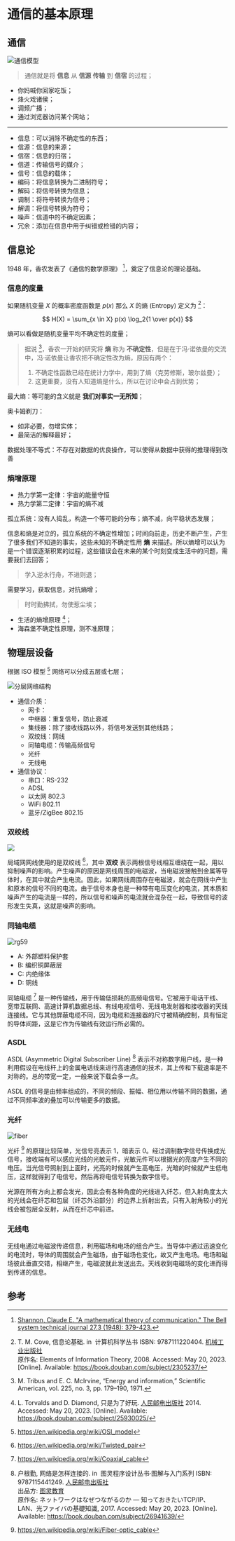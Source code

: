 # 通信的基本原理

## 通信

![通信模型](./images/model.drawio.svg)

> 通信就是将 **信息** 从 **信源** **传输** 到 **信宿** 的过程；

- 你妈喊你回家吃饭；
- 烽火戏诸侯；
- 调频广播；
- 通过浏览器访问某个网站；

---

- 信息：可以消除不确定性的东西；
- 信源：信息的来源；
- 信宿：信息的归宿；
- 信道：传输信号的媒介；
- 信号：信息的载体；
- 编码：将信息转换为二进制符号；
- 解码：将信号转换为信息；
- 调制：将符号转换为信号；
- 解调：将信号转换为符号；
- 噪声：信道中的不确定因素；
- 冗余：添加在信息中用于纠错或检错的内容；

## 信息论

1948 年，香农发表了《通信的数学原理》 [^shannon]，奠定了信息论的理论基础。

### 信息的度量

如果随机变量 $X$ 的概率密度函数是 $p(x)$ 那么 $X$ 的熵 (Entropy) 定义为 [^information]：

$$
H(X) = \sum_{x \in X} p(x) \log_2{1 \over p(x)}
$$

熵可以看做是随机变量平均不确定性的度量；

> 据说 [^tribus]，香农一开始的研究将 **熵** 称为 **不确定性**，但是在于冯·诺依曼的交流中，冯·诺依曼让香农把不确定性改为熵，原因有两个：
> 
> 1. 不确定性函数已经在统计力学中，用到了熵（克劳修斯，玻尔兹曼）；
> 2. 这更重要，没有人知道熵是什么，所以在讨论中会占到优势；

最大熵：等可能的含义就是 **我们对事实一无所知**；

奥卡姆剃刀：

- 如非必要，勿增实体；
- 最简洁的解释最好；

数据处理不等式：不存在对数据的优良操作，可以使得从数据中获得的推理得到改善

### 熵增原理

- 热力学第一定律：宇宙的能量守恒
- 热力学第二定律：宇宙的熵不减

孤立系统：没有人捣乱，构造一个等可能的分布；熵不减，向平稳状态发展；

信息和熵是对立的，孤立系统的不确定性增加；时间向前走，历史不断产生，产生了很多我们不知道的事实，这些未知的不确定性用 **熵** 来描述。所以熵增可以认为是一个错误逐渐积累的过程，这些错误会在未来的某个时刻变成生活中的问题，需要我们去回答；

> 学入逆水行舟，不进则退；

需要学习，获取信息，对抗熵增；

> 时时勤拂拭，勿使惹尘埃；

- 生活的熵增原理 [^just_for_fun]；
- 海森堡不确定性原理，测不准原理；

[^just_for_fun]: L. Torvalds and D. Diamond, 只是为了好玩. <a href="https://book.douban.com/press/2609">人民邮电出版社</a> 2014. Accessed: May 20, 2023. [Online]. Available: https://book.douban.com/subject/25930025/

## 物理层设备

根据 ISO 模型 [^iso] 网络可以分成五层或七层；

[^iso]: <https://en.wikipedia.org/wiki/OSI_model>

![分层网络结构](images/layers.drawio.svg)

- 通信介质：
    - 网卡：
    - 中继器：重复信号，防止衰减
    - 集线器：除了接收线路以外，将信号发送到其他线路；
    - 双绞线：网线
    - 同轴电缆：传输高频信号
    - 光纤
    - 无线电
- 通信协议：
    - 串口：RS-232
    - ADSL
    - 以太网 802.3
    - WiFi 802.11
    - 蓝牙/ZigBee 802.15

### 双绞线

![](./images/FTP_cable3.jpg)

局域网网线使用的是双绞线 [^tp]，其中 **双绞** 表示两根信号线相互缠绕在一起，用以抑制噪声的影响。产生噪声的原因是网线周围的电磁波，当电磁波接触到金属等导体时，在其中就会产生电流。因此，如果网线周围存在电磁波，就会在网线中产生和原本的信号不同的电流。由于信号本身也是一种带有电压变化的电流，其本质和噪声产生的电流是一样的，所以信号和噪声的电流就会混杂在一起，导致信号的波形发生失真，这就是噪声的影响。

[^tp]: <https://en.wikipedia.org/wiki/Twisted_pair>

### 同轴电缆

![rg59](images/RG-59.jpg)

- A: 外部塑料保护套
- B: 编织铜屏蔽层
- C: 内绝缘体
- D: 铜线

同轴电缆 [^coax] 是一种传输线，用于传输低损耗的高频电信号。它被用于电话干线、宽带互联网、高速计算机数据总线、有线电视信号、无线电发射器和接收器的天线连接线。它与其他屏蔽电缆不同，因为电缆和连接器的尺寸被精确控制，具有恒定的导体间距，这是它作为传输线有效运行所必需的。

[^coax]: <https://en.wikipedia.org/wiki/Coaxial_cable>


### ASDL

ASDL (Asymmetric Digital Subscriber Line) [^network] 表示不对称数字用户线，是一种利用假设在电线杆上的金属电话线来进行高速通信的技术，其上传和下载速率是不对称的。总的带宽一定，一般来说下载会多一点。

ASDL 的信号是由频率组成的，不同的频段、振幅、相位用以传输不同的数据，通过不同频率波的叠加可以传输更多的数据。

[^network]: 户根勤, 网络是怎样连接的. in &nbsp;图灵程序设计丛书·图解与入门系列                          ISBN: 9787115441249. <a href="https://book.douban.com/press/2609">人民邮电出版社</a>    <br>              <span class="pl">出品方:</span>      <a href="https://book.douban.com/producers/42">图灵教育</a>    <br>                        <span class="pl">原作名:</span> ネットワークはなぜつながるのか — 知っておきたいTCP/IP、LAN、光ファイバの基礎知識, 2017. Accessed: May 20, 2023. [Online]. Available: https://book.douban.com/subject/26941639/

### 光纤

![fiber](./images/Fiber_optic_illuminated.jpg)

光纤 [^fiber] 的原理比较简单，光信号亮表示 1，暗表示 0。经过调制数字信号传换成光信号，接收端有可以感应光线的光敏元件，光敏元件可以根据光的亮度产生不同的电压。当光信号照射到上面时，光亮的时候就产生高电压，光暗的时候就产生低电压，这样就得到了电信号。然后再将电信号转换为数字信号。

光源在所有方向上都会发光，因此会有各种角度的光线进入纤芯，但入射角度太大的光线会在纤芯和包层（纤芯外沿部分）的边界上折射出去，只有入射角较小的光线会被包层全反射，从而在纤芯中前进。

[^fiber]: <https://en.wikipedia.org/wiki/Fiber-optic_cable>

### 无线电

无线电通过电磁波传递信息，利用磁场和电场的组合产生。当导体中通过迅速变化的电流时，导体的周围就会产生磁场，由于磁场也变化，故又产生电场。电场和磁场彼此垂直交错，相继产生，电磁波就此发送出去。天线收到电磁场的变化进而得到传递的信息。

## 参考

[^shannon]: [Shannon, Claude E. "A mathematical theory of communication." The Bell system technical journal 27.3 (1948): 379-423.](https://pure.mpg.de/rest/items/item_2383162_7/component/file_2456978/content)
[^tribus]: M. Tribus and E. C. McIrvine, “Energy and information,” Scientific American, vol. 225, no. 3, pp. 179–190, 1971.
[^information]: T. M. Cove, 信息论基础. in &nbsp;计算机科学丛书                          ISBN: 9787111220404. <a href="https://book.douban.com/press/2793">机械工业出版社</a>    <br>                                  <span class="pl">原作名:</span> Elements of Information Theory, 2008. Accessed: May 20, 2023. [Online]. Available: https://book.douban.com/subject/2305237/